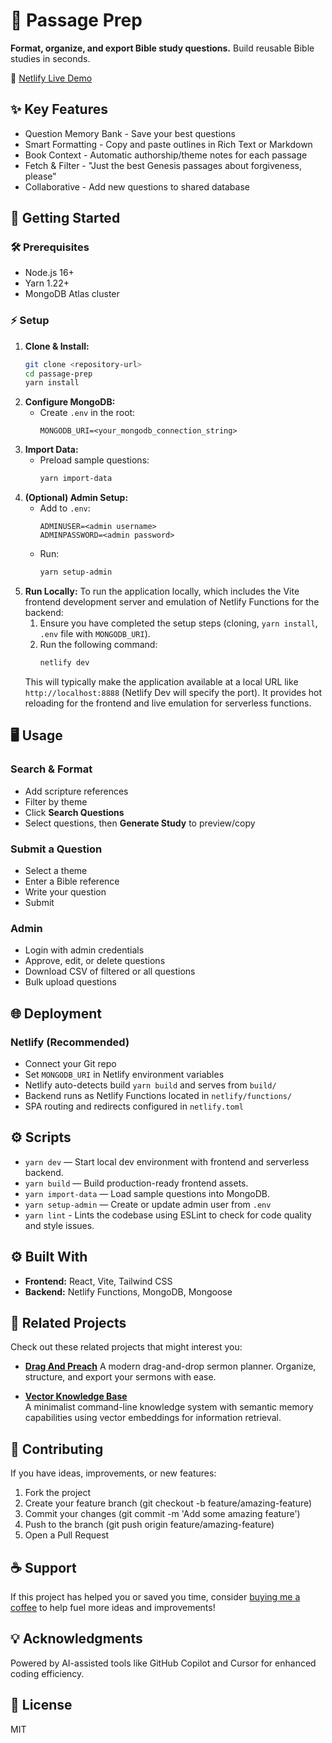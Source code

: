 # 📖 Passage Prep

**Format, organize, and export Bible study questions.**
Build reusable Bible studies in seconds.

🚀 [Netlify Live Demo](https://passage-prep.netlify.app/)

## ✨ Key Features
- Question Memory Bank - Save your best questions
- Smart Formatting - Copy and paste outlines in Rich Text or Markdown
- Book Context - Automatic authorship/theme notes for each passage
- Fetch & Filter - "Just the best Genesis passages about forgiveness, please"
- Collaborative - Add new questions to shared database

## 🚀 Getting Started

### 🛠️ Prerequisites
- Node.js 16+
- Yarn 1.22+
- MongoDB Atlas cluster

### ⚡ Setup
1. **Clone & Install:**
   ```bash
   git clone <repository-url>
   cd passage-prep
   yarn install
   ```
2. **Configure MongoDB:**
   - Create `.env` in the root:
     ```
     MONGODB_URI=<your_mongodb_connection_string>
     ```
3. **Import Data:**
   - Preload sample questions:
     ```bash
     yarn import-data
     ```
4. **(Optional) Admin Setup:**
   - Add to `.env`:
     ```
     ADMINUSER=<admin username>
     ADMINPASSWORD=<admin password>
     ```
   - Run:
     ```bash
     yarn setup-admin
     ```
5. **Run Locally:**
   To run the application locally, which includes the Vite frontend development server and emulation of Netlify Functions for the backend:
   1. Ensure you have completed the setup steps (cloning, `yarn install`, `.env` file with `MONGODB_URI`).
   2. Run the following command:
      ```bash
      netlify dev
      ```
   This will typically make the application available at a local URL like `http://localhost:8888` (Netlify Dev will specify the port). It provides hot reloading for the frontend and live emulation for serverless functions.

## 🖥️ Usage

### Search & Format
- Add scripture references
- Filter by theme
- Click **Search Questions**
- Select questions, then **Generate Study** to preview/copy

### Submit a Question
- Select a theme
- Enter a Bible reference
- Write your question
- Submit

### Admin
- Login with admin credentials
- Approve, edit, or delete questions
- Download CSV of filtered or all questions
- Bulk upload questions

## 🌐 Deployment

### Netlify (Recommended)
- Connect your Git repo
- Set `MONGODB_URI` in Netlify environment variables
- Netlify auto-detects build `yarn build` and serves from `build/`
- Backend runs as Netlify Functions located in `netlify/functions/`
- SPA routing and redirects configured in `netlify.toml`

## ⚙️ Scripts
- `yarn dev` — Start local dev environment with frontend and serverless backend.
- `yarn build` — Build production-ready frontend assets.
- `yarn import-data` — Load sample questions into MongoDB.
- `yarn setup-admin` — Create or update admin user from `.env`
- `yarn lint` - Lints the codebase using ESLint to check for code quality and style issues.

## ⚙️ Built With
- **Frontend:** React, Vite, Tailwind CSS
- **Backend:** Netlify Functions, MongoDB, Mongoose

## 🔗 Related Projects
Check out these related projects that might interest you:
- **[Drag And Preach](https://github.com/allemandi/drag-and-preach)**
  A modern drag-and-drop sermon planner. Organize, structure, and export your sermons with ease.

- **[Vector Knowledge Base](https://github.com/allemandi/vector-knowledge-base)**  
  A minimalist command-line knowledge system with semantic memory capabilities using vector embeddings for information retrieval.


## 🤝 Contributing
If you have ideas, improvements, or new features:

1. Fork the project
2. Create your feature branch (git checkout -b feature/amazing-feature)
3. Commit your changes (git commit -m 'Add some amazing feature')
4. Push to the branch (git push origin feature/amazing-feature)
5. Open a Pull Request

## ☕ Support
If this project has helped you or saved you time, consider [buying me a coffee](https://www.buymeacoffee.com/allemandi) to help fuel more ideas and improvements!

## 💡 Acknowledgments
Powered by AI-assisted tools like GitHub Copilot and Cursor for enhanced coding efficiency.

## 📄 License
MIT